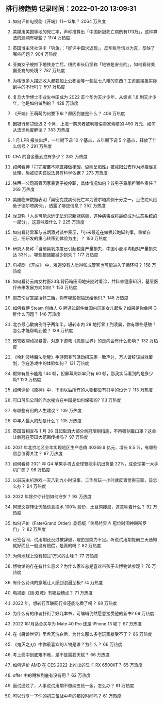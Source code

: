 
## 排行榜趋势 记录时间：2022-01-20 13:09:31
  
  1. 如何评价电视剧《开端》11－13集？ 2064 万热度
    
  2. 美媒用美国等地的死亡率，声称推算出「中国新冠死亡病例有170万」，这种算法的漏洞有哪些？ 1174 万热度
    
  3. 英国博主凭社保卡「钓鱼」：「好评中国求返现」，反华账号信以为真，反映了哪些问题？ 904 万热度
    
  4. 亚裔女子被推下地铁身亡后，纽约市长仍坚称「地铁是安全的」，如何看待美国亚裔的处境？ 787 万热度
    
  5. 为啥很多人描述收入都要加上公积金等一些乱七八糟的东西？工资直接报实际到手的不行吗？ 597 万热度
    
  6. 复旦大学博士毕业生林田成为 2022 首个华为天才少年，从绩点 1.8 到天才少年，他是如何做到的？ 428 万热度
    
  7. 《开端》王萌萌为何要下车？原因到底是什么？ 406 万热度
    
  8. 因银行房贷延迟 2 个月，上海一购房者被判赔偿卖家索赔的 490 万元，如何从法律角度解读？ 353 万热度
    
  9. 1 月 LPR 报价出炉，一年期下调 10 个基点，五年期下调 5 个基点，释放了什么信号？ 291 万热度
    
  10. CFA 的含金量到底有多少？ 282 万热度
    
  11. 如何看待「打完疫苗不能直接做核酸，否则呈阳性」被咸阳公安作为涉疫谣言处理，后被证实该说法具有科学依据？ 273 万热度
    
  12. 陕西一公司高管因家暴妻子被停职，具体情况如何？该男子将承担哪些责任？ 269 万热度
    
  13. 美国临床数据表明「奥密克戎病例死亡率为德尔塔病例十分之一，且住院风险低于德尔塔病例」，透露了哪些信息？ 252 万热度
    
  14. 世卫称「人类可能永远无法消灭新冠病毒，这种病毒或将最终成为生态系统的一部分」，这意味着什么？ 225 万热度
    
  15. 如何看待雷军与苏炳添对谈中表示，「小米最近在做换起跑脚的事，重塑自己，把研发的重心转移到体验为主」？ 193 万热度
    
  16. 研究人员称「当前臭氧浓度已引起粮食产量损失，中国小麦平均相对产量损失达 33%」，哪些措施能减少损失？ 177 万热度
    
  17. 电视剧 《开端》 中，难道没有人觉得张成警官也可能进入了循环吗？ 158 万热度
    
  18. 如何看待云南女村医23年背药箱田间地头随时看诊，并科普健康知识，基层医疗未来发展方向如何？ 153 万热度
    
  19. 周杰伦官宣昆凌怀三胎，你有哪些祝福送给他们？ 148 万热度
    
  20. 如何看待 Steam 创始人 G 胖通过邮件给国内玩家女儿起名？如果是你会问 G 胖什么问题？ 146 万热度
    
  21. 北京最心酸病例寻子两年半，辗转市内 28 地打零工到凌晨，你有哪些感触？怎么才能帮助到他？ 139 万热度
    
  22. 微软收购动视暴雪，对旗下游戏《魔兽世界》的走向会有什么影响？ 132 万热度
    
  23. 《哈利波特魔法觉醒》手游因春节活动招玩家一致声讨，万人请辞该游戏策划，你在游戏中的体验如何？ 131 万热度
    
  24. 假如有显卡能跑 144 帧，但屏幕刷新率只有 60 帧，那我实际看到的是多少帧? 123 万热度
    
  25. 如何评价《原神》中，下雨以后所有的人物都没有打伞的设计？ 113 万热度
    
  26. 可口可乐公司的汽水秘方在中国是如何保密的? 113 万热度
    
  27. 有哪些有用的人生建议？ 109 万热度
    
  28. 中年人最大的劫是什么？ 105 万热度
    
  29. 英国首相宣布 1 月 26 日起取消大部分新冠限制措施，不再强制戴口罩？这会让新冠在英国大范围传播吗？ 97 万热度
    
  30. 2021 年北京地区全年实现地区生产总值 40269.6 亿元，增长 8.5 %，有哪些信息值得关注？ 97 万热度
    
  31. 如何看待 2021 年 Q4 苹果手机占全球智能手机出货量 22%，成全球第一大手机厂商？ 96 万热度
    
  32. 以前玩主机游戏一天八到九小时没事，工作后玩一小时就反胃觉得无聊，该怎么办？ 94 万热度
    
  33. 2022 年除夕你计划如何守岁？ 93 万热度
    
  34. 阿里文娱转让优酷信息技术 100%  股份，土豆网接盘，这意味着什么？ 92 万热度
    
  35. 如何评价《Fate/Grand Order》剧场版「终局特异点 冠位时间神殿所罗门」？ 82 万热度
    
  36. 已签合同，试用期还没过被辞退，理由是能力不足。听说试用期提前三天通知就好而且一般没有赔偿，是真的吗？ 82 万热度
    
  37. 为何地球上没有超过1万米的山峰？ 77 万热度
    
  38. 博物馆的存在有什么意义？为什么家长总是喜欢带孩子去博物馆参观？ 76 万热度
    
  39. 有什么诗词的意境让人感到浪漫至极? 74 万热度
    
  40. 电视剧《镜·双城》有哪些槽点？ 71 万热度
    
  41. 2022 年，想转行互联网行业还能吃香了吗？ 68 万热度
    
  42. 为什么有的作者扑街了好几本书，可编辑仍然愿意接受他的新书? 68 万热度
    
  43. 2022 年1月适合买华为 Mate 40 Pro 还是 iPhone 13 呢？ 67 万热度
    
  44. 在《魔兽世界》里希瓦洗白后，为什么那么多老玩家接受不了？ 66 万热度
    
  45. 《鬼灭之刃》中你最喜欢的人物是谁？为什么？ 66 万热度
    
  46. 考上高中到底难不难，是不是需要天赋？ 66 万热度
    
  47. 如何评价 AMD 在 CES 2022 上推出的显卡 RX 6500XT？ 65 万热度
    
  48. offer 中的期权到底有没有用？ 62 万热度
    
  49. 面试通过了，人事说试用期不缴纳五险一金，怎么办？ 61 万热度
    
  50. 可以分享一下你的初三备战中考的那段时间吗？ 61 万热度
    